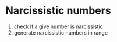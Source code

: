 # Narcissistic numbers

1. check if a give number is narcissistic
2. generate narcissistic numbers in range